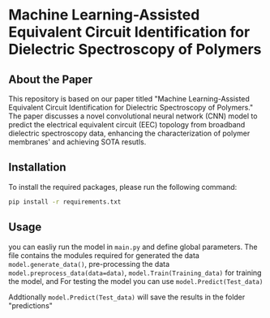 # Machine Learning-Assisted Equivalent Circuit Identification for Dielectric Spectroscopy of Polymers

## About the Paper
This repository is based on our paper titled "Machine Learning-Assisted Equivalent Circuit Identification for Dielectric Spectroscopy of Polymers." The paper discusses a novel convolutional neural network (CNN) model to predict the electrical equivalent circuit (EEC) topology from broadband dielectric spectroscopy data, enhancing the characterization of polymer membranes' and achieving SOTA resutls.

## Installation
To install the required packages, please run the following command:
```bash
pip install -r requirements.txt
```
## Usage
you can easliy run the model in ```main.py``` and define global parameters. The file contains the modules required for generated the data ```model.generate_data()```, pre-processing the data ```model.preprocess_data(data=data)```, ```model.Train(Training_data)``` for training the model, and 
For testing the model you can use ```model.Predict(Test_data)``` 

Addtionally ```model.Predict(Test_data)``` will save the results in the folder "predictions"


 